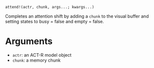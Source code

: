 ```
attend!(actr, chunk, args...; kwargs...)
```

Completes an attention shift by adding a `chunk` to the visual buffer and setting states to busy = false and empty = false.

# Arguments

  * `actr`: an ACT-R model object
  * `chunk`: a memory chunk
